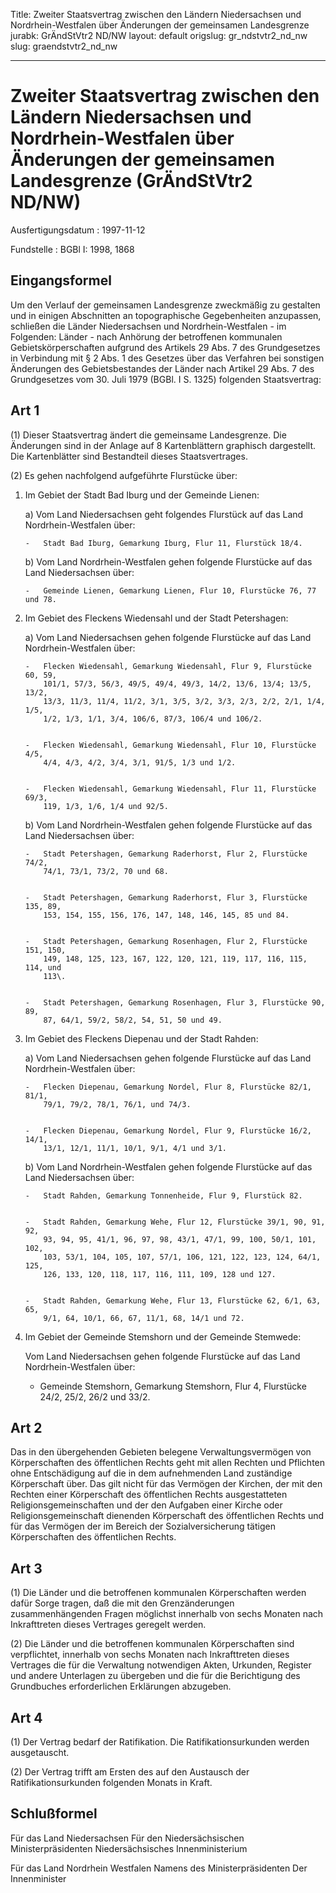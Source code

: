 Title: Zweiter Staatsvertrag zwischen den Ländern Niedersachsen und Nordrhein-Westfalen
  über Änderungen der gemeinsamen Landesgrenze
jurabk: GrÄndStVtr2 ND/NW
layout: default
origslug: gr_ndstvtr2_nd_nw
slug: graendstvtr2_nd_nw

---

# Zweiter Staatsvertrag zwischen den Ländern Niedersachsen und Nordrhein-Westfalen über Änderungen der gemeinsamen Landesgrenze (GrÄndStVtr2 ND/NW)

Ausfertigungsdatum
:   1997-11-12

Fundstelle
:   BGBl I: 1998, 1868



## Eingangsformel

Um den Verlauf der gemeinsamen Landesgrenze zweckmäßig zu gestalten
und in einigen Abschnitten an topographische Gegebenheiten anzupassen,
schließen die Länder Niedersachsen und Nordrhein-Westfalen - im
Folgenden: Länder - nach Anhörung der betroffenen kommunalen
Gebietskörperschaften aufgrund des Artikels 29 Abs. 7 des
Grundgesetzes in Verbindung mit § 2 Abs. 1 des Gesetzes über das
Verfahren bei sonstigen Änderungen des Gebietsbestandes der Länder
nach Artikel 29 Abs. 7 des Grundgesetzes vom 30. Juli 1979 (BGBl. I S.
1325) folgenden Staatsvertrag:


## Art 1

(1) Dieser Staatsvertrag ändert die gemeinsame Landesgrenze. Die
Änderungen sind in der Anlage auf 8 Kartenblättern graphisch
dargestellt. Die Kartenblätter sind Bestandteil dieses
Staatsvertrages.

(2) Es gehen nachfolgend aufgeführte Flurstücke über:

1.  Im Gebiet der Stadt Bad Iburg und der Gemeinde Lienen:

    a)  Vom Land Niedersachsen geht folgendes Flurstück auf das Land
        Nordrhein-Westfalen über:

        -   Stadt Bad Iburg, Gemarkung Iburg, Flur 11, Flurstück 18/4.





    b)  Vom Land Nordrhein-Westfalen gehen folgende Flurstücke auf das Land
        Niedersachsen über:

        -   Gemeinde Lienen, Gemarkung Lienen, Flur 10, Flurstücke 76, 77 und 78.








2.  Im Gebiet des Fleckens Wiedensahl und der Stadt Petershagen:

    a)  Vom Land Niedersachsen gehen folgende Flurstücke auf das Land
        Nordrhein-Westfalen über:

        -   Flecken Wiedensahl, Gemarkung Wiedensahl, Flur 9, Flurstücke 60, 59,
            101/1, 57/3, 56/3, 49/5, 49/4, 49/3, 14/2, 13/6, 13/4; 13/5, 13/2,
            13/3, 11/3, 11/4, 11/2, 3/1, 3/5, 3/2, 3/3, 2/3, 2/2, 2/1, 1/4, 1/5,
            1/2, 1/3, 1/1, 3/4, 106/6, 87/3, 106/4 und 106/2.


        -   Flecken Wiedensahl, Gemarkung Wiedensahl, Flur 10, Flurstücke 4/5,
            4/4, 4/3, 4/2, 3/4, 3/1, 91/5, 1/3 und 1/2.


        -   Flecken Wiedensahl, Gemarkung Wiedensahl, Flur 11, Flurstücke 69/3,
            119, 1/3, 1/6, 1/4 und 92/5.





    b)  Vom Land Nordrhein-Westfalen gehen folgende Flurstücke auf das Land
        Niedersachsen über:

        -   Stadt Petershagen, Gemarkung Raderhorst, Flur 2, Flurstücke 74/2,
            74/1, 73/1, 73/2, 70 und 68.


        -   Stadt Petershagen, Gemarkung Raderhorst, Flur 3, Flurstücke 135, 89,
            153, 154, 155, 156, 176, 147, 148, 146, 145, 85 und 84.


        -   Stadt Petershagen, Gemarkung Rosenhagen, Flur 2, Flurstücke 151, 150,
            149, 148, 125, 123, 167, 122, 120, 121, 119, 117, 116, 115, 114, und
            113\.


        -   Stadt Petershagen, Gemarkung Rosenhagen, Flur 3, Flurstücke 90, 89,
            87, 64/1, 59/2, 58/2, 54, 51, 50 und 49.








3.  Im Gebiet des Fleckens Diepenau und der Stadt Rahden:

    a)  Vom Land Niedersachsen gehen folgende Flurstücke auf das Land
        Nordrhein-Westfalen über:

        -   Flecken Diepenau, Gemarkung Nordel, Flur 8, Flurstücke 82/1, 81/1,
            79/1, 79/2, 78/1, 76/1, und 74/3.


        -   Flecken Diepenau, Gemarkung Nordel, Flur 9, Flurstücke 16/2, 14/1,
            13/1, 12/1, 11/1, 10/1, 9/1, 4/1 und 3/1.





    b)  Vom Land Nordrhein-Westfalen gehen folgende Flurstücke auf das Land
        Niedersachsen über:

        -   Stadt Rahden, Gemarkung Tonnenheide, Flur 9, Flurstück 82.


        -   Stadt Rahden, Gemarkung Wehe, Flur 12, Flurstücke 39/1, 90, 91, 92,
            93, 94, 95, 41/1, 96, 97, 98, 43/1, 47/1, 99, 100, 50/1, 101, 102,
            103, 53/1, 104, 105, 107, 57/1, 106, 121, 122, 123, 124, 64/1, 125,
            126, 133, 120, 118, 117, 116, 111, 109, 128 und 127.


        -   Stadt Rahden, Gemarkung Wehe, Flur 13, Flurstücke 62, 6/1, 63, 65,
            9/1, 64, 10/1, 66, 67, 11/1, 68, 14/1 und 72.








4.  Im Gebiet der Gemeinde Stemshorn und der Gemeinde Stemwede:

    Vom Land Niedersachsen gehen folgende Flurstücke auf das Land
    Nordrhein-Westfalen über:

    -   Gemeinde Stemshorn, Gemarkung Stemshorn, Flur 4, Flurstücke 24/2,
        25/2, 26/2 und 33/2.








## Art 2

Das in den übergehenden Gebieten belegene Verwaltungsvermögen von
Körperschaften des öffentlichen Rechts geht mit allen Rechten und
Pflichten ohne Entschädigung auf die in dem aufnehmenden Land
zuständige Körperschaft über. Das gilt nicht für das Vermögen der
Kirchen, der mit den Rechten einer Körperschaft des öffentlichen
Rechts ausgestatteten Religionsgemeinschaften und der den Aufgaben
einer Kirche oder Religionsgemeinschaft dienenden Körperschaft des
öffentlichen Rechts und für das Vermögen der im Bereich der
Sozialversicherung tätigen Körperschaften des öffentlichen Rechts.


## Art 3

(1) Die Länder und die betroffenen kommunalen Körperschaften werden
dafür Sorge tragen, daß die mit den Grenzänderungen zusammenhängenden
Fragen möglichst innerhalb von sechs Monaten nach Inkrafttreten dieses
Vertrages geregelt werden.

(2) Die Länder und die betroffenen kommunalen Körperschaften sind
verpflichtet, innerhalb von sechs Monaten nach Inkrafttreten dieses
Vertrages die für die Verwaltung notwendigen Akten, Urkunden, Register
und andere Unterlagen zu übergeben und die für die Berichtigung des
Grundbuches erforderlichen Erklärungen abzugeben.


## Art 4

(1) Der Vertrag bedarf der Ratifikation. Die Ratifikationsurkunden
werden ausgetauscht.

(2) Der Vertrag trifft am Ersten des auf den Austausch der
Ratifikationsurkunden folgenden Monats in Kraft.


## Schlußformel

Für das Land Niedersachsen
Für den Niedersächsischen Ministerpräsidenten
Niedersächsisches Innenministerium

Für das Land Nordrhein Westfalen
Namens des Ministerpräsidenten
Der Innenminister

